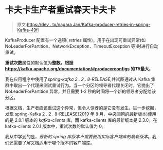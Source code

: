 # 卡夫卡生产者重试春天卡夫卡

> 原文:[https://dev . to/nagara Jan/Kafka-producer-retries-in-spring-Kafka-49fl](https://dev.to/nagarajan/kafka-producer-retries-in-spring-kafka-49fl)

KafkaProducer 配置有一个选项( *retries* 属性)，用于在出现可重试异常(如 NoLeaderForPartition、NetworkException、TimeoutException 等)时进行自动重试。

**重试次数**属性的默认值为**整数。根据 https://kafka.apache.org/documentation/#producerconfigs 的*T5*最大**。

我在应用程序中使用了*spring-kafka 2 . 2 . 8-RELEASE*,并试图通过从 Kafka 集群中取出一个代理来测试重试行为。当一个分区的领导者代理关闭时，它抛出了 NoLeaderForPartition 异常，并且需要 1-2 秒的时间将一个新的领导者分配给该分区。

根据文档，生产者应该重试这个异常，但令人惊讶的是它没有发生。进一步挖掘，发现 spring-Kafka 2 . 2 . 8-RELEASE(2019 年 8 月，中央回购的最新版本)使用的是 2.0.1 版本的 *kafka-clients* 库，而 kafka-clients 库的最新版本是 2.3.0。在 kafka-clients 2.0.1 版本中，重试次数的默认值为 0。

我从中学到的是，*最新的 spring 库版本不需要使用实际客户端库的最新版本*。我们还需要了解文档适用于哪个版本的客户端库。